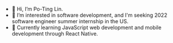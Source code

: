 - 👋 Hi, I’m Po-Ting Lin.
- 👀 I’m interested in software development, and I'm seeking 2022 software engineer summer internship in the US.
- 🌱 Currently learning JavaScript web development and mobile development through React Native.

<!---
PTLin84/PTLin84 is a ✨ special ✨ repository because its `README.md` (this file) appears on your GitHub profile.
You can click the Preview link to take a look at your changes.
--->
